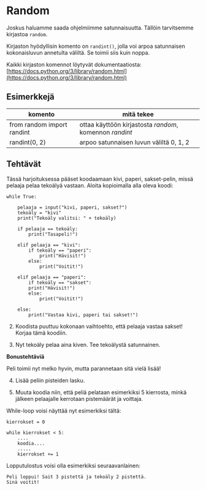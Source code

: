 # Random

Joskus haluamme saada ohjelmiimme satunnaisuutta. Tällöin tarvitsemme kirjastoa `random`.

Kirjaston hyödyllisin komento on `randint()`, jolla voi arpoa satunnaisen kokonaisluvun annetulta väliltä. Se toimii siis kuin noppa.

Kaikki kirjaston komennot löytyvät dokumentaatiosta: [https://docs.python.org/3/library/random.html](https://docs.python.org/3/library/random.html)

## Esimerkkejä

|komento|mitä tekee|
|---|---|
|from random import randint| ottaa käyttöön kirjastosta _random_, komennon _randint_|
|randint(0, 2)| arpoo satunnaisen luvun väliltä 0, 1, 2|


## Tehtävät

Tässä harjoituksessa pääset koodaamaan kivi, paperi, sakset-pelin, missä pelaaja pelaa tekoälyä vastaan. Aloita kopioimalla alla oleva koodi: 

```Python3
while True:

    pelaaja = input("kivi, paperi, sakset?")
    tekoäly = "kivi"
    print("Tekoäly valitsi: " + tekoäly)

    if pelaaja == tekoäly:
        print("Tasapeli!")

    elif pelaaja == "kivi":
        if tekoäly == "paperi":
            print("Hävisit!")
        else:
            print("Voitit!")

    elif pelaaja == "paperi":
        if tekoäly == "sakset":
        print("Hävisit!")
        else:
            print("Voitit!")

    else:
        print("Vastaa kivi, paperi tai sakset!")
```

2. Koodista puuttuu kokonaan vaihtoehto, että pelaaja vastaa sakset! Korjaa tämä koodiin.

3. Nyt tekoäly pelaa aina kiven. Tee tekoälystä satunnainen.

**Bonustehtäviä**

Peli toimii nyt melko hyvin, mutta parannetaan sitä vielä lisää!

4. Lisää peliin pisteiden lasku.

5. Muuta koodia niin, että peliä pelataan esimerkiksi 5 kierrosta, minkä jälkeen pelaajalle kerrotaan pistemäärät ja voittaja. 

While-loop voisi näyttää nyt esimerkiksi tältä:

```Python3
kierrokset = 0

while kierrokset < 5:
    ....
    koodia....
    .....
    kierrokset += 1 
```

Lopputulostus voisi olla esimerkiksi seuraavanlainen:

```
Peli loppui! Sait 3 pistettä ja tekoäly 2 pistettä.
Sinä voitit!
```